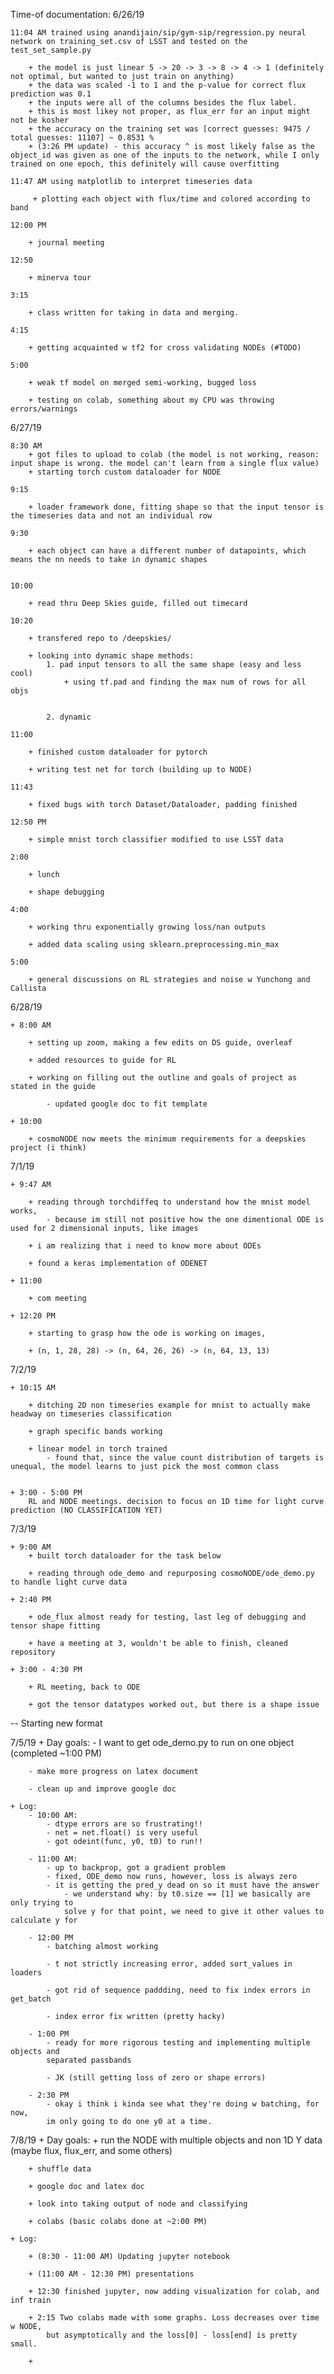 Time-of documentation:
6/26/19

	11:04 AM trained using anandijain/sip/gym-sip/regression.py neural network on training_set.csv of LSST and tested on the test_set_sample.py

		+ the model is just linear 5 -> 20 -> 3 -> 8 -> 4 -> 1 (definitely not optimal, but wanted to just train on anything)
		+ the data was scaled -1 to 1 and the p-value for correct flux prediction was 0.1
		+ the inputs were all of the columns besides the flux label.
		+ this is most likey not proper, as flux_err for an input might not be kosher
		+ the accuracy on the training set was [correct guesses: 9475 / total guesses: 11107] ~ 0.8531 %
		+ (3:26 PM update) - this accuracy ^ is most likely false as the object_id was given as one of the inputs to the network, while I only trained on one epoch, this definitely will cause overfitting

	11:47 AM using matplotlib to interpret timeseries data

		 + plotting each object with flux/time and colored according to band

	12:00 PM

		+ journal meeting

	12:50

		+ minerva tour

	3:15

		+ class written for taking in data and merging.

	4:15

		+ getting acquainted w tf2 for cross validating NODEs (#TODO)

	5:00

		+ weak tf model on merged semi-working, bugged loss

		+ testing on colab, something about my CPU was throwing errors/warnings



6/27/19

	8:30 AM
		+ got files to upload to colab (the model is not working, reason: input shape is wrong. the model can't learn from a single flux value)
		+ starting torch custom dataloader for NODE

	9:15

		+ loader framework done, fitting shape so that the input tensor is the timeseries data and not an individual row

	9:30

		+ each object can have a different number of datapoints, which means the nn needs to take in dynamic shapes


	10:00

		+ read thru Deep Skies guide, filled out timecard

	10:20

		+ transfered repo to /deepskies/

		+ looking into dynamic shape methods:
			1. pad input tensors to all the same shape (easy and less cool)
				+ using tf.pad and finding the max num of rows for all objs


			2. dynamic

	11:00

		+ finished custom dataloader for pytorch

		+ writing test net for torch (building up to NODE)

	11:43

		+ fixed bugs with torch Dataset/Dataloader, padding finished

	12:50 PM

		+ simple mnist torch classifier modified to use LSST data

	2:00

		+ lunch

		+ shape debugging

	4:00

		+ working thru exponentially growing loss/nan outputs

		+ added data scaling using sklearn.preprocessing.min_max

	5:00

		+ general discussions on RL strategies and noise w Yunchong and Callista

6/28/19

	+ 8:00 AM

		+ setting up zoom, making a few edits on DS guide, overleaf

		+ added resources to guide for RL

		+ working on filling out the outline and goals of project as stated in the guide

			- updated google doc to fit template

	+ 10:00

		+ cosmoNODE now meets the minimum requirements for a deepskies project (i think)


7/1/19

	+ 9:47 AM

		+ reading through torchdiffeq to understand how the mnist model works,
			- because im still not positive how the one dimentional ODE is used for 2 dimensional inputs, like images

		+ i am realizing that i need to know more about ODEs

		+ found a keras implementation of ODENET

	+ 11:00  

		+ com meeting

	+ 12:20 PM

		+ starting to grasp how the ode is working on images,

		+ (n, 1, 28, 28) -> (n, 64, 26, 26) -> (n, 64, 13, 13)

7/2/19

	+ 10:15 AM

		+ ditching 2D non timeseries example for mnist to actually make headway on timeseries classification

		+ graph specific bands working

		+ linear model in torch trained
			- found that, since the value count distribution of targets is unequal, the model learns to just pick the most common class


	+ 3:00 - 5:00 PM
		RL and NODE meetings. decision to focus on 1D time for light curve prediction (NO CLASSIFICATION YET)

7/3/19

	+ 9:00 AM
		+ built torch dataloader for the task below

		+ reading through ode_demo and repurposing cosmoNODE/ode_demo.py to handle light curve data

	+ 2:40 PM

		+ ode_flux almost ready for testing, last leg of debugging and tensor shape fitting

		+ have a meeting at 3, wouldn't be able to finish, cleaned repository

	+ 3:00 - 4:30 PM

		+ RL meeting, back to ODE

		+ got the tensor datatypes worked out, but there is a shape issue



--
Starting new format

7/5/19
	+ Day goals:
		- I want to get ode_demo.py to run on one object (completed ~1:00 PM)

		- make more progress on latex document

		- clean up and improve google doc

	+ Log:
		- 10:00 AM:
			- dtype errors are so frustrating!!
			- net = net.float() is very useful
			- got odeint(func, y0, t0) to run!!

		- 11:00 AM:
			- up to backprop, got a gradient problem
			- fixed, ODE_demo now runs, however, loss is always zero
			- it is getting the pred_y dead on so it must have the answer
				- we understand why: by t0.size == [1] we basically are only trying to
				solve y for that point, we need to give it other values to calculate y for

		- 12:00 PM
			- batching almost working

			- t not strictly increasing error, added sort_values in loaders

			- got rid of sequence paddding, need to fix index errors in get_batch

			- index error fix written (pretty hacky)

		- 1:00 PM
			- ready for more rigorous testing and implementing multiple objects and
			separated passbands

			- JK (still getting loss of zero or shape errors)

		- 2:30 PM
			- okay i think i kinda see what they're doing w batching, for now,
			im only going to do one y0 at a time.


7/8/19
	+ Day goals:
		+ run the NODE with multiple objects and non 1D Y data (maybe flux, flux_err,
			and some others)

		+ shuffle data

		+ google doc and latex doc

		+ look into taking output of node and classifying

		+ colabs (basic colabs done at ~2:00 PM)

	+ Log:

		+ (8:30 - 11:00 AM) Updating jupyter notebook

		+ (11:00 AM - 12:30 PM) presentations

		+ 12:30 finished jupyter, now adding visualization for colab, and inf train

		+ 2:15 Two colabs made with some graphs. Loss decreases over time w NODE,
			but asymptotically and the loss[0] - loss[end] is pretty small.

		+ 
